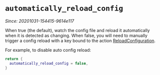 # `automatically_reload_config`

*Since: 20201031-154415-9614e117*

When true (the default), watch the config file and reload it
automatically when it is detected as changing.
When false, you will need to manually trigger a config reload
with a key bound to the action [ReloadConfiguration](../keyassignment/ReloadConfiguration.md).

For example, to disable auto config reload:

```lua
return {
  automatically_reload_config = false,
}
```
